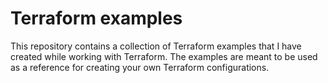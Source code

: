 # Terraform examples

This repository contains a collection of Terraform examples that I have created while working with Terraform. The examples are meant to be used as a reference for creating your own Terraform configurations.
